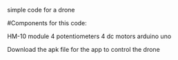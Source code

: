 simple code for a drone

#Components for this code:

HM-10 module
4 potentiometers
4 dc motors
arduino uno

Download the apk file for the app to control the drone
